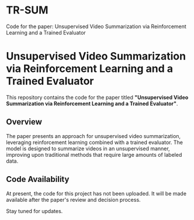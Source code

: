 # TR-SUM
Code for the paper: Unsupervised Video Summarization via Reinforcement Learning and a Trained Evaluator

# Unsupervised Video Summarization via Reinforcement Learning and a Trained Evaluator

This repository contains the code for the paper titled **"Unsupervised Video Summarization via Reinforcement Learning and a Trained Evaluator"**.

## Overview

The paper presents an approach for unsupervised video summarization, leveraging reinforcement learning combined with a trained evaluator. The model is designed to summarize videos in an unsupervised manner, improving upon traditional methods that require large amounts of labeled data.

## Code Availability

At present, the code for this project has not been uploaded. It will be made available after the paper's review and decision process.

Stay tuned for updates.

